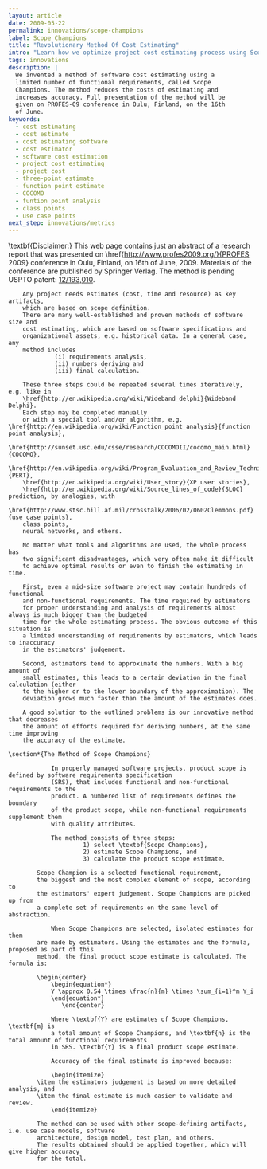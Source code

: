 ```yaml
---
layout: article
date: 2009-05-22
permalink: innovations/scope-champions
label: Scope Champions
title: "Revolutionary Method Of Cost Estimating"
intro: "Learn how we optimize project cost estimating process using Scope Champions (our patent-pending invention)"
tags: innovations
description: |
  We invented a method of software cost estimating using a
  limited number of functional requirements, called Scope
  Champions. The method reduces the costs of estimating and
  increases accuracy. Full presentation of the method will be
  given on PROFES-09 conference in Oulu, Finland, on the 16th
  of June.
keywords:
  - cost estimating
  - cost estimate
  - cost estimating software
  - cost estimator
  - software cost estimation
  - project cost estimating
  - project cost
  - three-point estimate
  - function point estimate
  - COCOMO
  - funtion point analysis
  - class points
  - use case points
next_step: innovations/metrics
---
```


\textbf{Disclaimer:} This web page contains just an abstract of a research
        report that was presented on \href{http://www.profes2009.org/}{PROFES 2009} conference
        in Oulu, Finland, on 16th of June, 2009. Materials of the conference are
        published by Springer Verlag. The method is pending USPTO patent:
        [12/193,010](http://www.google.com/patents/about?id=QjDNAAAAEBAJ).

        Any project needs estimates (cost, time and resource) as key artifacts,
        which are based on scope definition.
        There are many well-established and proven methods of software size and
        cost estimating, which are based on software specifications and
        organizational assets, e.g. historical data. In a general case, any
        method includes
                 (i) requirements analysis,
                 (ii) numbers deriving and
                 (iii) final calculation.

        These three steps could be repeated several times iteratively, e.g. like in
        \href{http://en.wikipedia.org/wiki/Wideband_delphi}{Wideband Delphi}.
        Each step may be completed manually
        or with a special tool and/or algorithm, e.g. \href{http://en.wikipedia.org/wiki/Function_point_analysis}{function point analysis},
        \href{http://sunset.usc.edu/csse/research/COCOMOII/cocomo_main.html}{COCOMO},
        \href{http://en.wikipedia.org/wiki/Program_Evaluation_and_Review_Technique}{PERT},
        \href{http://en.wikipedia.org/wiki/User_story}{XP user stories},
        \href{http://en.wikipedia.org/wiki/Source_lines_of_code}{SLOC} prediction, by analogies, with
        \href{http://www.stsc.hill.af.mil/crosstalk/2006/02/0602Clemmons.pdf}{use case points},
        class points,
        neural networks, and others.

        No matter what tools and algorithms are used, the whole process has
        two significant disadvantages, which very often make it difficult
        to achieve optimal results or even to finish the estimating in time.

        First, even a mid-size software project may contain hundreds of functional
        and non-functional requirements. The time required by estimators
        for proper understanding and analysis of requirements almost always is much bigger than the budgeted
        time for the whole estimating process. The obvious outcome of this situation is
        a limited understanding of requirements by estimators, which leads to inaccuracy
        in the estimators' judgement.

        Second, estimators tend to approximate the numbers. With a big amount of
        small estimates, this leads to a certain deviation in the final calculation (either
        to the higher or to the lower boundary of the approximation). The
        deviation grows much faster than the amount of the estimates does.

        A good solution to the outlined problems is our innovative method that decreases
        the amount of efforts required for deriving numbers, at the same time improving
        the accuracy of the estimate.

    \section*{The Method of Scope Champions}

                In properly managed software projects, product scope is defined by software requirements specification
                (SRS), that includes functional and non-functional requirements to the
                product. A numbered list of requirements defines the boundary
                of the product scope, while non-functional requirements supplement them
                with quality attributes.

                The method consists of three steps:
                         1) select \textbf{Scope Champions},
                         2) estimate Scope Champions, and
                         3) calculate the product scope estimate.

            Scope Champion is a selected functional requirement,
            the biggest and the most complex element of scope, according to
            the estimators' expert judgement. Scope Champions are picked up from
            a complete set of requirements on the same level of abstraction.

                When Scope Champions are selected, isolated estimates for them
            are made by estimators. Using the estimates and the formula, proposed as part of this
            method, the final product scope estimate is calculated. The formula is:

            \begin{center}
                \begin{equation*}
                Y \approx 0.54 \times \frac{n}{m} \times \sum_{i=1}^m Y_i
                \end{equation*}
                   \end{center}

                Where \textbf{Y} are estimates of Scope Champions, \textbf{m} is
                a total amount of Scope Champions, and \textbf{n} is the total amount of functional requirements
                in SRS. \textbf{Y} is a final product scope estimate.

                Accuracy of the final estimate is improved because:

                \begin{itemize}
            \item the estimators judgement is based on more detailed analysis, and
            \item the final estimate is much easier to validate and review.
                \end{itemize}

            The method can be used with other scope-defining artifacts, i.e. use case models, software
            architecture, design model, test plan, and others.
            The results obtained should be applied together, which will give higher accuracy
            for the total.
